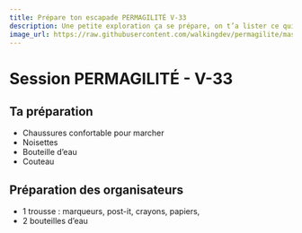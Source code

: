 ```yaml
---
title: Prépare ton escapade PERMAGILITÉ V-33
description: Une petite exploration ça se prépare, on t’a lister ce qui nous paraissait indispensable (ou pas).
image_url: https://raw.githubusercontent.com/walkingdev/permagilite/master/media/banner.jpg
---
```


# Session PERMAGILITÉ - V-33

## Ta préparation
- Chaussures confortable pour marcher
- Noisettes
- Bouteille d’eau
- Couteau

## Préparation des organisateurs
* 1 trousse : marqueurs, post-it, crayons, papiers,
* 2 bouteilles d’eau
